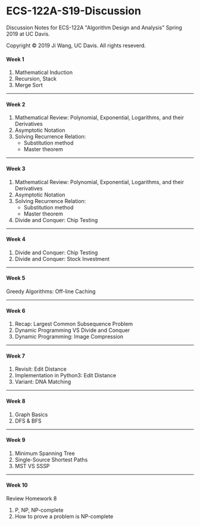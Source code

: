 # ECS-122A-S19-Discussion
Discussion Notes for ECS-122A "Algorithm Design and Analysis" Spring 2019 at UC Davis.

Copyright © 2019 Ji Wang, UC Davis. All rights reseverd.

#### Week 1
1. Mathematical Induction
2. Recursion, Stack
3. Merge Sort

-------------------------------------------------------------------------------------
#### Week 2

1. Mathematical Review: Polynomial, Exponential, Logarithms, and their Derivatives 
2. Asymptotic Notation
3. Solving Recurrence Relation:
   - Substitution method
   - Master theorem

-------------------------------------------------------------------------------------
#### Week 3

1. Mathematical Review: Polynomial, Exponential, Logarithms, and their Derivatives 
2. Asymptotic Notation
3. Solving Recurrence Relation:
   - Substitution method
   - Master theorem
4. Divide and Conquer: Chip Testing

-------------------------------------------------------------------------------------
#### Week 4

1. Divide and Conquer: Chip Testing 
2. Divide and Conquer: Stock Investment

-------------------------------------------------------------------------------------
#### Week 5

Greedy Algorithms: Off-line Caching 

-------------------------------------------------------------------------------------
#### Week 6

1. Recap: Largest Common Subsequence Problem 
2. Dynamic Programming VS Divide and Conquer 
3. Dynamic Programming: Image Compression  

-------------------------------------------------------------------------------------
#### Week 7

1. Revisit: Edit Distance
2. Implementation in Python3:  Edit Distance
3. Variant: DNA Matching 

-------------------------------------------------------------------------------------
#### Week 8

1. Graph Basics 
2. DFS & BFS

-------------------------------------------------------------------------------------
#### Week 9

1. Minimum Spanning Tree
2. Single-Source Shortest Paths
3. MST VS SSSP

-------------------------------------------------------------------------------------
#### Week 10

Review Homework 8

1.	P, NP, NP-complete
2.	How to prove a problem is NP-complete
